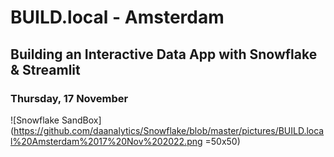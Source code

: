 # BUILD.local - Amsterdam

## Building an Interactive Data App with Snowflake & Streamlit

### Thursday, 17 November

![Snowflake SandBox](https://github.com/daanalytics/Snowflake/blob/master/pictures/BUILD.local%20Amsterdam%2017%20Nov%202022.png =50x50)
